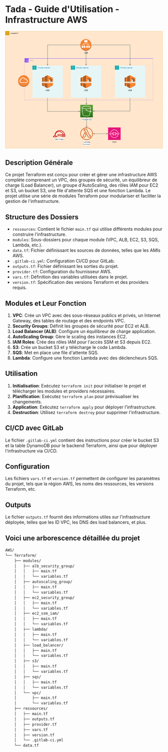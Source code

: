 # Tada - Guide d'Utilisation - Infrastructure AWS

![](images\tada.drawio.png)

## Description Générale
Ce projet Terraform est conçu pour créer et gérer une infrastructure AWS complète comprenant un VPC, des groupes de sécurité, un équilibreur de charge (Load Balancer), un groupe d'AutoScaling, des rôles IAM pour EC2 et S3, un bucket S3, une file d'attente SQS et une fonction Lambda. Le projet utilise une série de modules Terraform pour modulariser et faciliter la gestion de l'infrastructure.

## Structure des Dossiers
- `ressources`: Contient le fichier `main.tf` qui utilise différents modules pour construire l'infrastructure.
- `modules`: Sous-dossiers pour chaque module (VPC, ALB, EC2, S3, SQS, Lambda, etc.).
- `data.tf`: Fichier définissant les sources de données, telles que les AMIs AWS.
- `.gitlab-ci.yml`: Configuration CI/CD pour GitLab.
- `outputs.tf`: Fichier définissant les sorties du projet.
- `provider.tf`: Configuration du fournisseur AWS.
- `vars.tf`: Définition des variables utilisées dans le projet.
- `version.tf`: Spécification des versions Terraform et des providers requis.

## Modules et Leur Fonction
1. **VPC**: Crée un VPC avec des sous-réseaux publics et privés, un Internet Gateway, des tables de routage et des endpoints VPC.
2. **Security Groups**: Définit les groupes de sécurité pour EC2 et ALB.
3. **Load Balancer (ALB)**: Configure un équilibreur de charge application.
4. **AutoScaling Group**: Gère le scaling des instances EC2.
5. **IAM Roles**: Crée des rôles IAM pour l'accès SSM et S3 depuis EC2.
6. **S3**: Crée un bucket S3 et y télécharge le code Lambda.
7. **SQS**: Met en place une file d'attente SQS.
8. **Lambda**: Configure une fonction Lambda avec des déclencheurs SQS.

## Utilisation
1. **Initialisation**: Exécutez `terraform init` pour initialiser le projet et télécharger les modules et providers nécessaires.
2. **Planification**: Exécutez `terraform plan` pour prévisualiser les changements.
3. **Application**: Exécutez `terraform apply` pour déployer l'infrastructure.
4. **Destruction**: Utilisez `terraform destroy` pour supprimer l'infrastructure.

## CI/CD avec GitLab
Le fichier `.gitlab-ci.yml` contient des instructions pour créer le bucket S3 et la table DynamoDB pour le backend Terraform, ainsi que pour déployer l'infrastructure via CI/CD.

## Configuration
Les fichiers `vars.tf` et `version.tf` permettent de configurer les paramètres du projet, tels que la région AWS, les noms des ressources, les versions Terraform, etc.

## Outputs
Le fichier `outputs.tf` fournit des informations utiles sur l'infrastructure déployée, telles que les ID VPC, les DNS des load balancers, et plus.

## Voici une arborescence détaillée du projet
```txt
AWS/
└── Terraform/
    ├── modules/
    │   ├── alb_security_group/
    │   │   ├── main.tf
    │   │   └── variables.tf
    │   ├── autoscaling_group/
    │   │   ├── main.tf
    │   │   └── variables.tf
    │   ├── ec2_security_group/
    │   │   ├── main.tf
    │   │   └── variables.tf
    │   ├── ec2_ssm_iam/
    │   │   ├── main.tf
    │   │   └── variables.tf
    │   ├── lambda/
    │   │   ├── main.tf
    │   │   └── variables.tf
    │   ├── load_balancer/
    │   │   ├── main.tf
    │   │   └── variables.tf
    │   ├── s3/
    │   │   ├── main.tf
    │   │   └── variables.tf
    │   ├── sqs/
    │   │   ├── main.tf
    │   │   └── variables.tf
    │   └── vpc/
    │       ├── main.tf
    │       └── variables.tf
    ├── ressources/
    │   ├── main.tf
    │   ├── outputs.tf
    │   ├── provider.tf
    │   ├── vars.tf
    │   ├── version.tf
    │   └── .gitlab-ci.yml
    └── data.tf
```